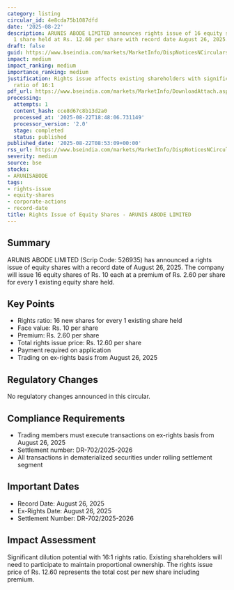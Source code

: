 ```yaml
---
category: listing
circular_id: 4e8cda75b1087dfd
date: '2025-08-22'
description: ARUNIS ABODE LIMITED announces rights issue of 16 equity shares for every
  1 share held at Rs. 12.60 per share with record date August 26, 2025.
draft: false
guid: https://www.bseindia.com/markets/MarketInfo/DispNoticesNCirculars.aspx?Noticeid={0DAA48ED-B689-4510-843F-8C51CC29E303}&noticeno=20250822-7&dt=08/22/2025&icount=7&totcount=86&flag=0
impact: medium
impact_ranking: medium
importance_ranking: medium
justification: Rights issue affects existing shareholders with significant dilution
  ratio of 16:1
pdf_url: https://www.bseindia.com/markets/MarketInfo/DownloadAttach.aspx?id=20250822-7&attachedId=
processing:
  attempts: 1
  content_hash: cce8d67c8b13d2a0
  processed_at: '2025-08-22T18:48:06.731149'
  processor_version: '2.0'
  stage: completed
  status: published
published_date: '2025-08-22T08:53:09+00:00'
rss_url: https://www.bseindia.com/markets/MarketInfo/DispNoticesNCirculars.aspx?Noticeid={0DAA48ED-B689-4510-843F-8C51CC29E303}&noticeno=20250822-7&dt=08/22/2025&icount=7&totcount=86&flag=0
severity: medium
source: bse
stocks:
- ARUNISABODE
tags:
- rights-issue
- equity-shares
- corporate-actions
- record-date
title: Rights Issue of Equity Shares - ARUNIS ABODE LIMITED
---
```


## Summary

ARUNIS ABODE LIMITED (Scrip Code: 526935) has announced a rights issue of equity shares with a record date of August 26, 2025. The company will issue 16 equity shares of Rs. 10 each at a premium of Rs. 2.60 per share for every 1 existing equity share held.

## Key Points

- Rights ratio: 16 new shares for every 1 existing share held
- Face value: Rs. 10 per share
- Premium: Rs. 2.60 per share
- Total rights issue price: Rs. 12.60 per share
- Payment required on application
- Trading on ex-rights basis from August 26, 2025

## Regulatory Changes

No regulatory changes announced in this circular.

## Compliance Requirements

- Trading members must execute transactions on ex-rights basis from August 26, 2025
- Settlement number: DR-702/2025-2026
- All transactions in dematerialized securities under rolling settlement segment

## Important Dates

- Record Date: August 26, 2025
- Ex-Rights Date: August 26, 2025
- Settlement Number: DR-702/2025-2026

## Impact Assessment

Significant dilution potential with 16:1 rights ratio. Existing shareholders will need to participate to maintain proportional ownership. The rights issue price of Rs. 12.60 represents the total cost per new share including premium.
